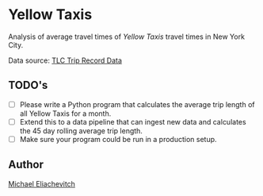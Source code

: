 # Yellow Taxis

Analysis of average travel times of _Yellow Taxis_ travel times in New York City.

Data source: [TLC Trip Record Data](https://www.nyc.gov/site/tlc/about/tlc-trip-record-data.page)

## TODO's

- [ ] Please write a Python program that calculates the average trip length of all Yellow Taxis for a month.
- [ ] Extend this to a data pipeline that can ingest new data and calculates the 45 day rolling average trip length.
- [ ] Make sure your program could be run in a production setup.

## Author

[Michael Eliachevitch](mailto:m.eliachevitch@posteo.de "Email-Address")

<!-- Local Variables: -->
<!-- mode: gfm -->
<!-- End: -->
